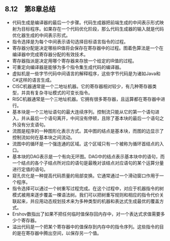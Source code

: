 ## 8.12　第8章总结

- 代码生成是编译器的最后一个步骤。代码生成器把前端生成的中间表示形式映射为目标程序。如果存在一个代码优化阶段，那么代码生成器的输入就是代码优化器生成的中间表示形式。
- 指令选择是为每个中间表示语句选择目标语言指令的过程。
- 寄存器分配是决定哪些IR值将会保存在寄存器中的过程。图着色算法是一个在编译器中完成寄存器分配的有效技术。
- 寄存器指派是决定用哪个寄存器来存放一个给定的IR值的过程。
- 可重定向编译器是能够为多个指令集生成代码的编译器。
- 虚拟机是一些字节代码中间语言的解释程序，这些字节代码是为诸如Java和C#这样的语言生成。
- CISC机器通常是一个二地址机器。它的寄存器相对较少，有几种寄存器类型，并具有复杂寻址模式的可变长指令。
- RISC机器通常是一个三地址机器。它拥有很多寄存器，且运算都在寄存器中进行。
- 基本块是一个三地址语句的最大连续序列。控制流只能从它的第一个语句进入，并从最后一个语句离开，中间没有停顿，且除了基本块的最后一个语句之外没有分支语句。
- 流图是程序的一种图形化表示方式。其中图的结点是基本块，而图的边显示了控制流如何在基本块之间流动。
- 流图中的循环是一个强连通的区域。这个区域只有一个被称为循环首结点的入口。
- 基本块的DAG表示是一个有向无环图。DAG中的结点表示基本块中的语句，而一个结点的各个子结点所对应的语句是最晚对该结点对应语句的某个运算分量进行定值的语句。
- 窥孔优化是一种提高代码质量的局部变换。它通常通过一个滑动窗口作用于一个程序。
- 指令选择可以通过一个树重写过程完成。在这个过程中，对应于机器指令的树模式被用来逐步覆盖一棵语法树。我们可以把树重写规则和相应的指令代价关联起来，并应用动态规划技术来为多种类型的机器和表达式生成最优的覆盖方式。
- Ershov数指出了如果不把任何临时值保存回内存中，对一个表达式求值需要多少个寄存器。
- 溢出代码是一个把某个寄存器中的值保存到内存中的指令序列。这些指令的目的是在寄存器中腾出空间，以保存另一个值。